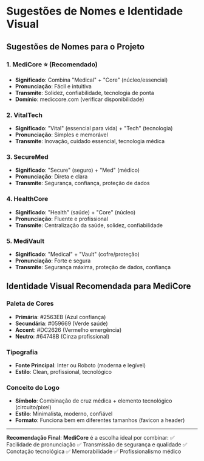 # Sugestões de Nomes e Identidade Visual

## Sugestões de Nomes para o Projeto

### 1. **MediCore** ⭐ (Recomendado)
- **Significado**: Combina "Medical" + "Core" (núcleo/essencial)
- **Pronunciação**: Fácil e intuitiva
- **Transmite**: Solidez, confiabilidade, tecnologia de ponta
- **Domínio**: mediccore.com (verificar disponibilidade)

### 2. **VitalTech**
- **Significado**: "Vital" (essencial para vida) + "Tech" (tecnologia)
- **Pronunciação**: Simples e memorável
- **Transmite**: Inovação, cuidado essencial, tecnologia médica

### 3. **SecureMed**
- **Significado**: "Secure" (seguro) + "Med" (médico)
- **Pronunciação**: Direta e clara
- **Transmite**: Segurança, confiança, proteção de dados

### 4. **HealthCore**
- **Significado**: "Health" (saúde) + "Core" (núcleo)
- **Pronunciação**: Fluente e profissional
- **Transmite**: Centralização da saúde, solidez, confiabilidade

### 5. **MediVault**
- **Significado**: "Medical" + "Vault" (cofre/proteção)
- **Pronunciação**: Forte e segura
- **Transmite**: Segurança máxima, proteção de dados, confiança

## Identidade Visual Recomendada para MediCore

### Paleta de Cores
- **Primária**: #2563EB (Azul confiança)
- **Secundária**: #059669 (Verde saúde)
- **Accent**: #DC2626 (Vermelho emergência)
- **Neutro**: #64748B (Cinza profissional)

### Tipografia
- **Fonte Principal**: Inter ou Roboto (moderna e legível)
- **Estilo**: Clean, profissional, tecnológico

### Conceito do Logo
- **Símbolo**: Combinação de cruz médica + elemento tecnológico (circuito/pixel)
- **Estilo**: Minimalista, moderno, confiável
- **Formato**: Funciona bem em diferentes tamanhos (favicon a header)

---

**Recomendação Final**: **MediCore** é a escolha ideal por combinar:
✅ Facilidade de pronunciação
✅ Transmissão de segurança e qualidade
✅ Conotação tecnológica
✅ Memorabilidade
✅ Profissionalismo médico